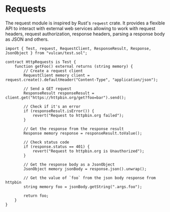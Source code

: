 # Requests

The request module is inspired by Rust's `reqwest` crate. It provides a flexible API to interact
with external web services allowing to work with request headers, request authorization, response
headers, parsing a response body as JSON and others.

```solidity
import { Test, request, RequestClient, ResponseResult, Response, JsonObject } from "vulcan/test.sol";

contract HttpRequests is Test {
    function getFoo() external returns (string memory) {
        // Create a request client
        RequestClient memory client = request.create().defaultHeader("Content-Type", "application/json");

        // Send a GET request
        ResponseResult responseResult = client.get("https://httpbin.org/get?foo=bar").send();

        // Check if it's an error
        if (responseResult.isError()) {
            revert("Request to httpbin.org failed");
        }

        // Get the response from the response result
        Response memory response = responseResult.toValue();

        // Check status code
        if (response.status == 401) {
            revert("Request to httpbin.org is Unauthorized");
        }

        // Get the response body as a JsonObject
        JsonObject memory jsonBody = response.json().unwrap();

        // Get the value of `foo` from the json body response from httpbin
        string memory foo = jsonBody.getString(".args.foo");

        return foo;
    }
}
```
